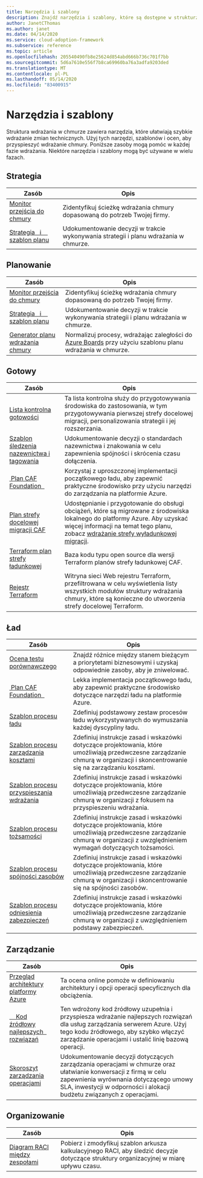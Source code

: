 ```yaml
---
title: Narzędzia i szablony
description: Znajdź narzędzia i szablony, które są dostępne w strukturze wdrażania w chmurze, aby ułatwić przyspieszenie wdrożenia chmury.
author: JanetCThomas
ms.author: janet
ms.date: 04/14/2020
ms.service: cloud-adoption-framework
ms.subservice: reference
ms.topic: article
ms.openlocfilehash: 205540490fb8e25624d854abd666b736c701f7bb
ms.sourcegitcommit: 5d6a7610e556f7b8ca69960ba76a3adfa9203ded
ms.translationtype: MT
ms.contentlocale: pl-PL
ms.lasthandoff: 05/14/2020
ms.locfileid: "83400915"
---
```

<!-- cSpell:ignore Terraform's -->

# <a name="tools-and-templates"></a>Narzędzia i szablony

Struktura wdrażania w chmurze zawiera narzędzia, które ułatwiają szybkie wdrażanie zmian technicznych. Użyj tych narzędzi, szablonów i ocen, aby przyspieszyć wdrażanie chmury. Poniższe zasoby mogą pomóc w każdej fazie wdrażania. Niektóre narzędzia i szablony mogą być używane w wielu fazach.

## <a name="strategy"></a>Strategia

| Zasób | Opis |
|----------|-------------|
| [Monitor przejścia do chmury](https://docs.microsoft.com/assessments/?mode=pre-assessment&id=cloud-journey-tracker) | Zidentyfikuj ścieżkę wdrażania chmury dopasowaną do potrzeb Twojej firmy. |
| [Strategia &nbsp; i &nbsp; &nbsp; szablon planu](https://archcenter.blob.core.windows.net/cdn/fusion/readiness/Microsoft-Cloud-Adoption-Framework-Strategy-and-Plan-Template.docx) | Udokumentowanie decyzji w trakcie wykonywania strategii i planu wdrażania w chmurze. |

## <a name="plan"></a>Planowanie

| Zasób | Opis |
|----------|-------------|
| [Monitor przejścia do chmury](https://docs.microsoft.com/assessments/?mode=pre-assessment&id=cloud-journey-tracker) | Zidentyfikuj ścieżkę wdrażania chmury dopasowaną do potrzeb Twojej firmy. |
| [Strategia &nbsp; i &nbsp; &nbsp; szablon planu](https://archcenter.blob.core.windows.net/cdn/fusion/readiness/Microsoft-Cloud-Adoption-Framework-Strategy-and-Plan-Template.docx) | Udokumentowanie decyzji w trakcie wykonywania strategii i planu wdrażania w chmurze. |
| [Generator planu wdrażania chmury](../plan/template.md) | Normalizuj procesy, wdrażając zaległości do [Azure Boards](https://docs.microsoft.com/azure/devops/boards/get-started/what-is-azure-boards) przy użyciu szablonu planu wdrażania w chmurze. |

## <a name="ready"></a>Gotowy

| Zasób | Opis |
|----------|-------------|
| [Lista kontrolna gotowości](https://raw.githubusercontent.com/Microsoft/CloudAdoptionFramework/master/ready/readiness-checklist.docx) | Ta lista kontrolna służy do przygotowywania środowiska do zastosowania, w tym przygotowywania pierwszej strefy docelowej migracji, personalizowania strategii i jej rozszerzania. |
| [Szablon śledzenia nazewnictwa i tagowania](https://archcenter.blob.core.windows.net/cdn/fusion/readiness/CAF%20Readiness%20Naming%20and%20Tagging%20tracking%20template.xlsx) | Udokumentowanie decyzji o standardach nazewnictwa i znakowania w celu zapewnienia spójności i skrócenia czasu dołączenia. |
| [&nbsp;Plan CAF Foundation &nbsp;](https://github.com/Microsoft/CloudAdoptionFramework/tree/master/ready/migration-landing-zone-governance) | Korzystaj z uproszczonej implementacji początkowego ładu, aby zapewnić praktyczne środowisko przy użyciu narzędzi do zarządzania na platformie Azure. |
| [Plan strefy docelowej migracji CAF](https://github.com/Microsoft/CloudAdoptionFramework/tree/master/ready/migration-landing-zone) | Udostępnianie i przygotowanie do obsługi obciążeń, które są migrowane z środowiska lokalnego do platformy Azure. Aby uzyskać więcej informacji na temat tego planu, zobacz [wdrażanie strefy wyładunkowej migracji](../ready/landing-zone/migrate-landing-zone.md). |
| [Terraform plan strefy ładunkowej](../ready/landing-zone/terraform-landing-zone.md) | Baza kodu typu open source dla wersji Terraform planów strefy ładunkowej CAF. |
| [Rejestr Terraform](https://registry.terraform.io/search?q=aztfmod) | Witryna sieci Web rejestru Terraform, przefiltrowana w celu wyświetlenia listy wszystkich modułów struktury wdrażania chmury, które są konieczne do utworzenia strefy docelowej Terraform. |

## <a name="govern"></a>Ład

| Zasób | Opis |
|----------|-------------|
| [Ocena testu porównawczego](https://cafbaseline.com) | Znajdź różnice między stanem bieżącym a priorytetami biznesowymi i uzyskaj odpowiednie zasoby, aby je zniwelować. |
| [&nbsp;Plan CAF Foundation &nbsp;](https://github.com/Microsoft/CloudAdoptionFramework/tree/master/ready/migration-landing-zone-governance) | Lekka implementacja początkowego ładu, aby zapewnić praktyczne środowisko dotyczące narzędzi ładu na platformie Azure. |
| [Szablon procesu ładu](https://archcenter.blob.core.windows.net/cdn/fusion/governance/Governance%20Discipline%20Template.docx) | Zdefiniuj podstawowy zestaw procesów ładu wykorzystywanych do wymuszania każdej dyscypliny ładu. |
| [Szablon procesu zarządzania kosztami](https://archcenter.blob.core.windows.net/cdn/fusion/governance/Cost%20Management%20Discipline%20Template.docx) | Zdefiniuj instrukcje zasad i wskazówki dotyczące projektowania, które umożliwiają przedwczesne zarządzanie chmurą w organizacji i skoncentrowanie się na zarządzaniu kosztami. |
| [Szablon procesu przyspieszania wdrażania](https://archcenter.blob.core.windows.net/cdn/fusion/governance/Deployment%20Acceleration%20Discipline%20Template.docx) | Zdefiniuj instrukcje zasad i wskazówki dotyczące projektowania, które umożliwiają przedwczesne zarządzanie chmurą w organizacji z fokusem na przyspieszeniu wdrażania. |
| [Szablon procesu tożsamości](https://archcenter.blob.core.windows.net/cdn/fusion/governance/identity%20baseline%20discipline%20template.docx) | Zdefiniuj instrukcje zasad i wskazówki dotyczące projektowania, które umożliwiają przedwczesne zarządzanie chmurą w organizacji z uwzględnieniem wymagań dotyczących tożsamości. |
| [Szablon procesu spójności zasobów](https://archcenter.blob.core.windows.net/cdn/fusion/governance/Resource%20Consistency%20Discipline%20Template.docx) | Zdefiniuj instrukcje zasad i wskazówki dotyczące projektowania, które umożliwiają przedwczesne zarządzanie chmurą w organizacji i skoncentrowanie się na spójności zasobów. |
| [Szablon procesu odniesienia zabezpieczeń](https://archcenter.blob.core.windows.net/cdn/fusion/governance/Security%20Baseline%20Discipline%20Template.docx) | Zdefiniuj instrukcje zasad i wskazówki dotyczące projektowania, które umożliwiają przedwczesne zarządzanie chmurą w organizacji z uwzględnieniem podstawy zabezpieczeń. |

## <a name="manage"></a>Zarządzanie

| Zasób | Opis |
|----------|-------------|
| [Przegląd architektury platformy Azure](https://docs.microsoft.com/assessments/?id=azure-architecture-review) | Ta ocena online pomoże w definiowaniu architektury i opcji operacji specyficznych dla obciążenia. |
| [&nbsp; &nbsp; Kod źródłowy najlepszych &nbsp; rozwiązań](https://github.com/Microsoft/CloudAdoptionFramework/tree/master/manage/Automation-Best-Practices) | Ten wdrożony kod źródłowy uzupełnia i przyspiesza wdrażanie najlepszych rozwiązań dla usług zarządzania serwerem Azure. Użyj tego kodu źródłowego, aby szybko włączyć zarządzanie operacjami i ustalić linię bazową operacji. |
| [Skoroszyt zarządzania operacjami](https://raw.githubusercontent.com/Microsoft/CloudAdoptionFramework/master/manage/opsmanagementworkbook.xlsx) | Udokumentowanie decyzji dotyczących zarządzania operacjami w chmurze oraz ułatwianie konwersacji z firmą w celu zapewnienia wyrównania dotyczącego umowy SLA, inwestycji w odporności i alokacji budżetu związanych z operacjami. |

## <a name="organize"></a>Organizowanie

| Zasób | Opis |
|----------|-------------|
| [Diagram RACI między zespołami](https://archcenter.blob.core.windows.net/cdn/fusion/management/raci-template.xlsx) | Pobierz i zmodyfikuj szablon arkusza kalkulacyjnego RACI, aby śledzić decyzje dotyczące struktury organizacyjnej w miarę upływu czasu. |
